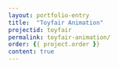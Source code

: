 ```yaml
---
layout: portfolio-entry
title:  "Toyfair Animation"
projectid: toyfair
permalink: toyfair-animation/
order: {{ project.order }}
content: true
---
```



